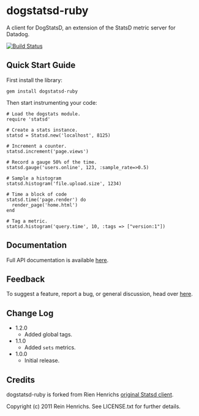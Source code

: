 
dogstatsd-ruby
==============

A client for DogStatsD, an extension of the StatsD metric server for Datadog.

[![Build Status](https://secure.travis-ci.org/DataDog/dogstatsd-ruby.png)](http://travis-ci.org/DataDog/dogstatsd-ruby)

Quick Start Guide
-----------------

First install the library:

    gem install dogstatsd-ruby

Then start instrumenting your code:

    # Load the dogstats module.
    require 'statsd'

    # Create a stats instance.
    statsd = Statsd.new('localhost', 8125)

    # Increment a counter.
    statsd.increment('page.views')

    # Record a gauge 50% of the time.
    statsd.gauge('users.online', 123, :sample_rate=>0.5)

    # Sample a histogram
    statsd.histogram('file.upload.size', 1234)

    # Time a block of code
    statsd.time('page.render') do
      render_page('home.html')
    end

    # Tag a metric.
    statsd.histogram('query.time', 10, :tags => ["version:1"])

Documentation
-------------

Full API documentation is available
[here](http://www.rubydoc.info/github/DataDog/dogstatsd-ruby/master/frames).


Feedback
--------

To suggest a feature, report a bug, or general discussion, head over
[here](http://github.com/DataDog/dogstatsd-ruby/issues/).


Change Log
----------


- 1.2.0
    - Added global tags.
- 1.1.0
    - Added `sets` metrics.
- 1.0.0
    - Initial release.


Credits
-------

dogstatsd-ruby is forked from Rien Henrichs [original Statsd
client](https://github.com/reinh/statsd).

Copyright (c) 2011 Rein Henrichs. See LICENSE.txt for
further details.
